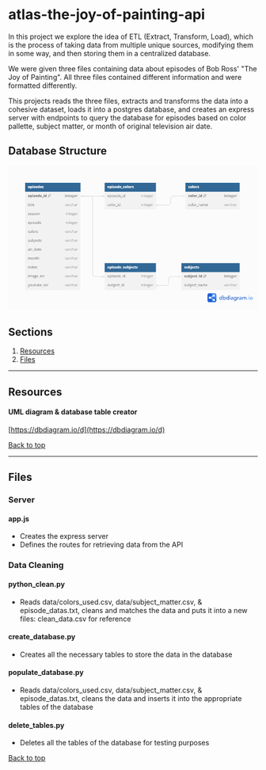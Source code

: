 # atlas-the-joy-of-painting-api

In this project we explore the idea of ETL (Extract, Transform, Load), which is the process of taking data from multiple unique sources, modifying them in some way, and then storing them in a centralized database. 

We were given three files containing data about episodes of Bob Ross' "The Joy of Painting". All three files contained different information and were formatted differently.

This projects reads the three files, extracts and transforms the data into a cohesive dataset, loads it into a postgres database, and creates an express server with endpoints to query the database for episodes based on color pallette, subject matter, or month of original television air date.

## Database Structure

![UML_Diagram](UML_Diagram.png)

## Sections
<a name="Sections"></a>

1. [Resources](#Resources)
2. [Files](#Files)
__________________________________________________________________________________________________________________________________________
<a name="Resources"></a>

## Resources

#### UML diagram & database table creator
[https://dbdiagram.io/d](https://dbdiagram.io/d)

[Back to top](#Sections)
__________________________________________________________________________________________________________________________________________
<a name="Files"></a>

## Files

### Server
#### app.js
- Creates the express server
- Defines the routes for retrieving data from the API

### Data Cleaning
#### python_clean.py
- Reads data/colors_used.csv, data/subject_matter.csv, & episode_datas.txt, cleans and matches the data and puts it into a new files: clean_data.csv for reference

#### create_database.py
- Creates all the necessary tables to store the data in the database

#### populate_database.py
- Reads data/colors_used.csv, data/subject_matter.csv, & episode_datas.txt, cleans the data and inserts it into the appropriate tables of the database

#### delete_tables.py
- Deletes all the tables of the database for testing purposes

[Back to top](#Sections)
